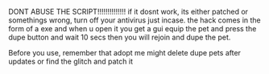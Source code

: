 DONT ABUSE THE SCRIPT!!!!!!!!!!!!!!
if it dosnt work, its either patched or somethings wrong, turn off your antivirus just incase.
the hack comes in the form of a exe and when u open it you get a gui
equip the pet and press the dupe button and wait 10 secs
then you will rejoin and dupe the pet.

Before you use, remember that adopt me might delete dupe pets after updates or find the glitch and patch it
